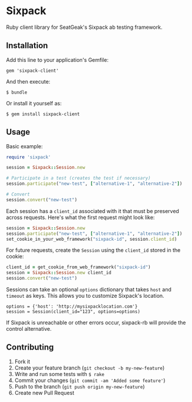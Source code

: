 # Sixpack

Ruby client library for SeatGeak's Sixpack ab testing framework.

## Installation

Add this line to your application's Gemfile:

    gem 'sixpack-client'

And then execute:

    $ bundle

Or install it yourself as:

    $ gem install sixpack-client

## Usage

Basic example:

```ruby
require 'sixpack'

session = Sixpack::Session.new

# Participate in a test (creates the test if necessary)
session.participate("new-test", ["alternative-1", "alternative-2"])

# Convert
session.convert("new-test")
```

Each session has a `client_id` associated with it that must be preserved across requests. Here's what the first request might look like:

```ruby
session = Sixpack::Session.new
session.participate("new-test", ["alternative-1", "alternative-2"])
set_cookie_in_your_web_framework("sixpack-id", session.client_id)
```

For future requests, create the `Session` using the `client_id` stored in the cookie:

```ruby
client_id = get_cookie_from_web_framework("sixpack-id")
session = Sixpack::Session.new client_id
session.convert("new-test")
```

Sessions can take an optional `options` dictionary that takes `host` and `timeout` as keys. This allows you to customize Sixpack's location.

    options = {'host': 'http://mysixpacklocation.com'}
    session = Session(client_id="123", options=options)

If Sixpack is unreachable or other errors occur, sixpack-rb will provide the control alternative.


## Contributing

1. Fork it
2. Create your feature branch (`git checkout -b my-new-feature`)
3. Write and run some tests with `$ rake`
4. Commit your changes (`git commit -am 'Added some feature'`)
5. Push to the branch (`git push origin my-new-feature`)
6. Create new Pull Request

